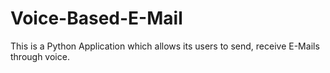 # Voice-Based-E-Mail
This is a Python Application which allows its users to send, receive E-Mails through voice.
